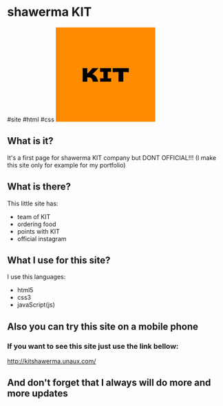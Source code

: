# shawerma KIT
#site 
#html 
#css
![logo](https://github.com/Jjponvv/shawerma-KIT/blob/main/References/logo.png)

## What is it?

It's a first page for shawerma KIT company but DONT OFFICIAL!!! 
(I make this site only for example for my portfolio)

## What is there?

This little site has:
 - team of KIT
 - ordering food
 - points with KIT
 - official instagram

## What I use for this site?

I use this languages:
 - html5
 - css3
 - javaScript(js)

## Also you can try this site on a mobile phone

### If you want to see this site just use the link bellow:
http://kitshawerma.unaux.com/

## And don't forget that I always will do more and more updates


